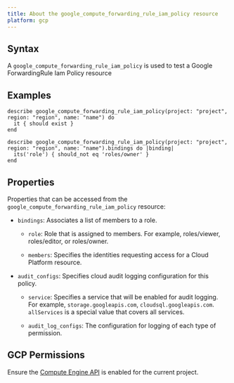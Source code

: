 ```yaml
---
title: About the google_compute_forwarding_rule_iam_policy resource
platform: gcp
---
```


## Syntax
A `google_compute_forwarding_rule_iam_policy` is used to test a Google ForwardingRule Iam Policy resource

## Examples
```
describe google_compute_forwarding_rule_iam_policy(project: "project", region: "region", name: "name") do
  it { should exist }
end

describe google_compute_forwarding_rule_iam_policy(project: "project", region: "region", name: "name").bindings do |binding|
  its('role') { should_not eq 'roles/owner' }
end
```

## Properties
Properties that can be accessed from the `google_compute_forwarding_rule_iam_policy` resource:

  * `bindings`: Associates a list of members to a role.

    * `role`: Role that is assigned to members. For example, roles/viewer, roles/editor, or roles/owner.

    * `members`: Specifies the identities requesting access for a Cloud Platform resource.

  * `audit_configs`: Specifies cloud audit logging configuration for this policy.

    * `service`: Specifies a service that will be enabled for audit logging. For example, `storage.googleapis.com`, `cloudsql.googleapis.com`. `allServices`  is a special value that covers all services.

    * `audit_log_configs`: The configuration for logging of each type of permission.



## GCP Permissions

Ensure the [Compute Engine API](https://console.cloud.google.com/apis/library/compute.googleapis.com/) is enabled for the current project.
